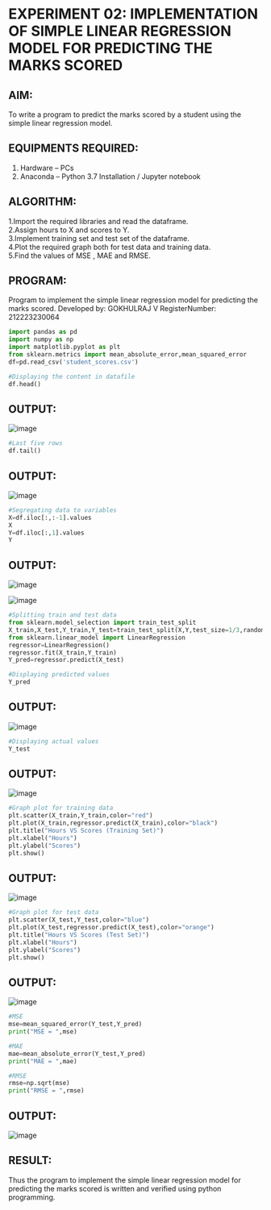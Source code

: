 # EXPERIMENT 02: IMPLEMENTATION OF SIMPLE LINEAR REGRESSION MODEL FOR PREDICTING THE MARKS SCORED
## AIM:  
To write a program to predict the marks scored by a student using the simple linear regression model.
## EQUIPMENTS REQUIRED:
1. Hardware – PCs  
2. Anaconda – Python 3.7 Installation / Jupyter notebook  
## ALGORITHM:
1.Import the required libraries and read the dataframe.  
2.Assign hours to X and scores to Y.  
3.Implement training set and test set of the dataframe.  
4.Plot the required graph both for test data and training data.  
5.Find the values of MSE , MAE and RMSE.     

## PROGRAM:


Program to implement the simple linear regression model for predicting the marks scored.
Developed by: GOKHULRAJ V
RegisterNumber:  212223230064

```py
import pandas as pd
import numpy as np
import matplotlib.pyplot as plt
from sklearn.metrics import mean_absolute_error,mean_squared_error
df=pd.read_csv('student_scores.csv')

#Displaying the content in datafile
df.head()
```
## OUTPUT:
![image](https://github.com/user-attachments/assets/e5f39f33-fe67-49a4-ae7d-8d8498d3c5e7)
```py
#Last five rows
df.tail()
```
## OUTPUT:
![image](https://github.com/user-attachments/assets/022eb321-7225-4178-9945-6cbaeb3d334f)

```py
#Segregating data to variables
X=df.iloc[:,:-1].values
X
Y=df.iloc[:,1].values
Y
```
## OUTPUT:
![image](https://github.com/user-attachments/assets/43a5570d-6916-4e57-b232-7f445a2f7413)

![image](https://github.com/user-attachments/assets/0f822094-b2f8-400b-9599-74e770df411f)

```py
#Splitting train and test data
from sklearn.model_selection import train_test_split
X_train,X_test,Y_train,Y_test=train_test_split(X,Y,test_size=1/3,random_state=0)
from sklearn.linear_model import LinearRegression
regressor=LinearRegression()
regressor.fit(X_train,Y_train)
Y_pred=regressor.predict(X_test)

#Displaying predicted values
Y_pred
```
## OUTPUT:
![image](https://github.com/user-attachments/assets/7d746620-a53a-4271-9077-ffb5f2073f40)
```py
#Displaying actual values
Y_test
```
## OUTPUT:
![image](https://github.com/user-attachments/assets/8a445cc3-07fb-4837-afca-f4ac9636208c)
```py
#Graph plot for training data
plt.scatter(X_train,Y_train,color="red")
plt.plot(X_train,regressor.predict(X_train),color="black")
plt.title("Hours VS Scores (Training Set)")
plt.xlabel("Hours")
plt.ylabel("Scores")
plt.show()
```
## OUTPUT:
![image](https://github.com/user-attachments/assets/230e2f4e-8c80-4732-974e-d22b81652a2a)
```py
#Graph plot for test data
plt.scatter(X_test,Y_test,color="blue")
plt.plot(X_test,regressor.predict(X_test),color="orange")
plt.title("Hours VS Scores (Test Set)")
plt.xlabel("Hours")
plt.ylabel("Scores")
plt.show()
```
## OUTPUT:
![image](https://github.com/user-attachments/assets/7c15a489-216e-46db-85f9-84a39c2266f2)
```py
#MSE
mse=mean_squared_error(Y_test,Y_pred)
print("MSE = ",mse)

#MAE
mae=mean_absolute_error(Y_test,Y_pred)
print("MAE = ",mae)

#RMSE
rmse=np.sqrt(mse)
print("RMSE = ",rmse)
````
## OUTPUT:
![image](https://github.com/user-attachments/assets/d39891b9-be73-4b01-9ae0-d61bdc2573a9)


## RESULT:
Thus the program to implement the simple linear regression model for predicting the marks scored is written and verified using python programming.


